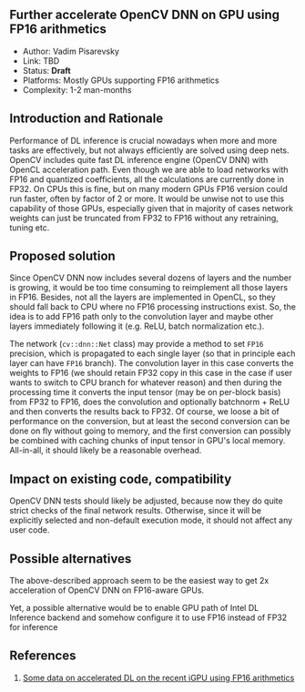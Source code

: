 ## Further accelerate OpenCV DNN on GPU using FP16 arithmetics

* Author: Vadim Pisarevsky
* Link: TBD
* Status: **Draft** 
* Platforms: Mostly GPUs supporting FP16 arithmetics
* Complexity: 1-2 man-months

## Introduction and Rationale

Performance of DL inference is crucial nowadays when more and more tasks are effectively, but not always efficiently are solved using deep nets. OpenCV includes quite fast DL inference engine (OpenCV DNN) with OpenCL acceleration path. Even though we are able to load networks with FP16 and quantized coefficients, all the calculations are currently done in FP32. On CPUs this is fine, but on many modern GPUs FP16 version could run faster, often by factor of 2 or more. It would be unwise not to use this capability of those GPUs, especially given that in majority of cases network weights can just be truncated from FP32 to FP16 without any retraining, tuning etc.

## Proposed solution

Since OpenCV DNN now includes several dozens of layers and the number is growing, it would be too time consuming to reimplement all those layers in FP16. Besides, not all the layers are implemented in OpenCL, so they should fall back to CPU where no FP16 processing instructions exist. So, the idea is to add FP16 path only to the convolution layer and maybe other layers immediately following it (e.g. ReLU, batch normalization etc.).

The network (`cv::dnn::Net` class) may provide a method to set `FP16` precision, which is propagated to each single layer (so that in principle each layer can have `FP16` branch). The convolution layer in this case converts the weights to FP16 (we should retain FP32 copy in this case in the case if user wants to switch to CPU branch for whatever reason) and then during the processing time it converts the input tensor (may be on per-block basis) from FP32 to FP16, does the convolution and optionally batchnorm + ReLU and then converts the results back to FP32. Of course, we loose a bit of performance on the conversion, but at least the second conversion can be done on fly without going to memory, and the first conversion can possibly be combined with caching chunks of input tensor in GPU's local memory. All-in-all, it should likely be a reasonable overhead.

## Impact on existing code, compatibility

OpenCV DNN tests should likely be adjusted, because now they do quite strict checks of the final network results. Otherwise, since it will be explicitly selected and non-default execution mode, it should not affect any user code. 

## Possible alternatives

The above-described approach seem to be the easiest way to get 2x acceleration of OpenCV DNN on FP16-aware GPUs.

Yet, a possible alternative would be to enable GPU path of Intel DL Inference backend and somehow configure it to use FP16 instead of FP32 for inference

## References

1. [Some data on accelerated DL on the recent iGPU using FP16 arithmetics](https://software.intel.com/en-us/articles/accelerating-deep-learning-inference-with-intel-processor-graphics)
